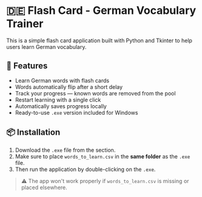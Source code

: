 # 🇩🇪 Flash Card - German Vocabulary Trainer

This is a simple flash card application built with Python and Tkinter to help users learn German vocabulary.


## 🚀 Features

- Learn German words with flash cards
- Words automatically flip after a short delay
- Track your progress — known words are removed from the pool
- Restart learning with a single click
- Automatically saves progress locally
- Ready-to-use `.exe` version included for Windows

## 📦 Installation

1. Download the `.exe` file from the section.
2. Make sure to place `words_to_learn.csv` in the **same folder** as the `.exe` file.
3. Then run the application by double-clicking on the `.exe`.

> ⚠️ The app won't work properly if `words_to_learn.csv` is missing or placed elsewhere.
